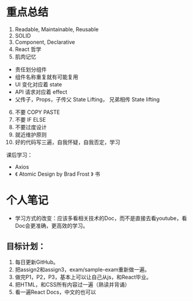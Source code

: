 # 重点总结

1. Readable, Maintainable, Reusable
2. SOLID
3. Component, Declarative
4. React 哲学
5. 肌肉记忆
  - 责任划分组件
  - 组件名称重复就有可能复用
  - UI 变化对应着 state
  - API 请求对应着 effect
  - 父传子，Props，子传父 State Lifting， 兄弟相传 State lifting
6. 不要 COPY PASTE
7. 不要 IF ELSE
8. 不要过度设计
9. 就近维护原则
10. 好的代码写三遍，自我怀疑，自我否定，学习


课后学习：
- Axios
- 《 Atomic Design by Brad Frost 》 书


# 个人笔记
- 学习方式的改变：应该多看相关技术的Doc，而不是直接去看youtube，看Doc会更准确，更高效的学习。


## 目标计划：
1. 每日更新GitHub。
2. 把assign2和assign3，exam/sample-exam重新做一遍。
3. 做完P1，P2，P3，基本上可以让自己从js，和React毕业。
4. 把HTML，和CSS所有内容过一遍（熟读并背诵）
5. 看一遍React Docs，中文的也可以